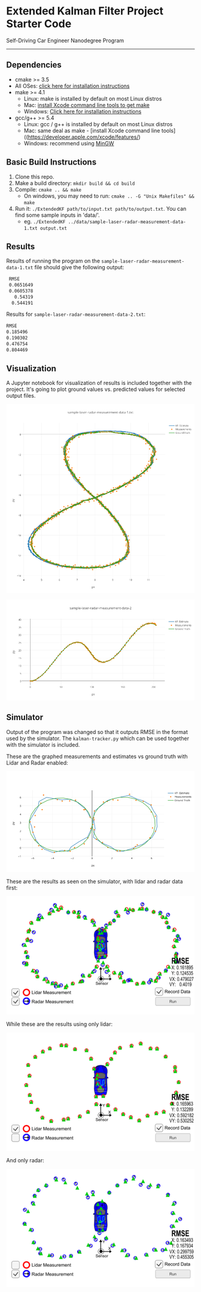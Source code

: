 # Extended Kalman Filter Project Starter Code
Self-Driving Car Engineer Nanodegree Program

---

## Dependencies

* cmake >= 3.5
 * All OSes: [click here for installation instructions](https://cmake.org/install/)
* make >= 4.1
  * Linux: make is installed by default on most Linux distros
  * Mac: [install Xcode command line tools to get make](https://developer.apple.com/xcode/features/)
  * Windows: [Click here for installation instructions](http://gnuwin32.sourceforge.net/packages/make.htm)
* gcc/g++ >= 5.4
  * Linux: gcc / g++ is installed by default on most Linux distros
  * Mac: same deal as make - [install Xcode command line tools]((https://developer.apple.com/xcode/features/)
  * Windows: recommend using [MinGW](http://www.mingw.org/)

## Basic Build Instructions

1. Clone this repo.
2. Make a build directory: `mkdir build && cd build`
3. Compile: `cmake .. && make` 
   * On windows, you may need to run: `cmake .. -G "Unix Makefiles" && make`
4. Run it: `./ExtendedKF path/to/input.txt path/to/output.txt`. You can find
   some sample inputs in 'data/'.
    - eg. `./ExtendedKF ../data/sample-laser-radar-measurement-data-1.txt output.txt`

## Results

Results of running the program on the `sample-laser-radar-measurement-data-1.txt` file should give the following output:

```
 RMSE
 0.0651649
 0.0605378
   0.54319
  0.544191
``` 

Results for `sample-laser-radar-measurement-data-2.txt`:

```
RMSE
0.185496
0.190302
0.476754
0.804469
```

## Visualization

A Jupyter notebook for visualization of results is included together with the project. It's going to plot
ground values vs. predicted values for selected output files.

![Sample 1](https://github.com/ottonello/CarND-Extended-Kalman-Filter-Project/raw/master/out/sample-laser-radar-measurement-data-1.png)

![Sample 2](https://github.com/ottonello/CarND-Extended-Kalman-Filter-Project/raw/master/out/sample-laser-radar-measurement-data-2.png)


## Simulator
Output of the program was changed so that it outputs RMSE in the format used by the simulator.
The `kalman-tracker.py` which can be used together with the simulator is included.

These are the graphed measurements and estimates vs ground truth with Lidar and Radar enabled:

![Simulator](https://github.com/ottonello/CarND-Extended-Kalman-Filter-Project/raw/master/out/newplot.png)

These are the results as seen on the simulator, with lidar and radar data first:

![Lidar and Radar](https://github.com/ottonello/CarND-Extended-Kalman-Filter-Project/raw/master/out/sim_lidar_and_radar.png)

While these are the results using only lidar:

![Lidar Only](https://github.com/ottonello/CarND-Extended-Kalman-Filter-Project/raw/master/out/sim_lidar.png)

And only radar:

![Radar Only](https://github.com/ottonello/CarND-Extended-Kalman-Filter-Project/raw/master/out/sim_radar.png)

